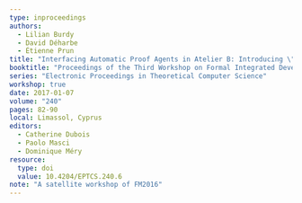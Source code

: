 ```yaml
---
type: inproceedings
authors:
  - Lilian Burdy
  - David Déharbe
  - Étienne Prun
title: "Interfacing Automatic Proof Agents in Atelier B: Introducing \"iapa\""
booktitle: "Proceedings of the Third Workshop on Formal Integrated Development Environment",
series: "Electronic Proceedings in Theoretical Computer Science"
workshop: true
date: 2017-01-07
volume: "240"
pages: 82-90
local: Limassol, Cyprus
editors:
  - Catherine Dubois
  - Paolo Masci
  - Dominique Méry
resource:
  type: doi
  value: 10.4204/EPTCS.240.6
note: "A satellite workshop of FM2016"
---
```

